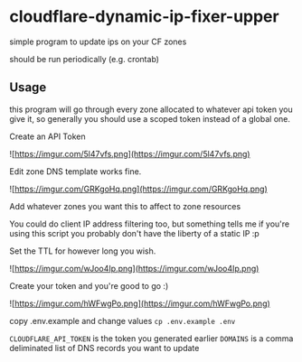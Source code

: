 # cloudflare-dynamic-ip-fixer-upper

simple program to update ips on your CF zones

should be run periodically (e.g. crontab)

## Usage

this program will go through every zone allocated to whatever api token you give it, so generally you should use a scoped token instead of a global one.


Create an API Token

![https://imgur.com/5l47vfs.png](https://imgur.com/5l47vfs.png)

Edit zone DNS template works fine.

![https://imgur.com/GRKgoHq.png](https://imgur.com/GRKgoHq.png)

Add whatever zones you want this to affect to zone resources

You could do client IP address filtering too, but something tells me if you're using this script you probably don't have the liberty of a static IP :p

Set the TTL for however long you wish.

![https://imgur.com/wJoo4Ip.png](https://imgur.com/wJoo4Ip.png)

Create your token and you're good to go :)

![https://imgur.com/hWFwgPo.png](https://imgur.com/hWFwgPo.png)




copy .env.example and change values
`cp .env.example .env`

`CLOUDFLARE_API_TOKEN` is the token you generated earlier
`DOMAINS` is a comma deliminated list of DNS records you want to update

